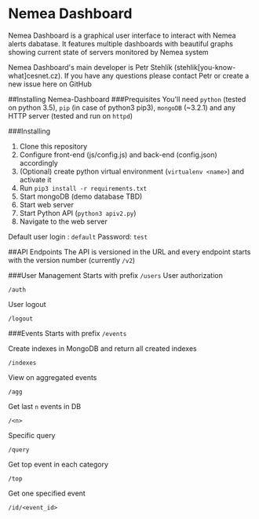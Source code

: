 # Nemea Dashboard
Nemea Dashboard is a graphical user interface to interact with Nemea alerts dabatase. It features multiple dashboards with beautiful graphs showing current state of servers monitored by Nemea system

Nemea Dashboard's main developer is Petr Stehlík (stehlik[you-know-what]cesnet.cz). If you have any questions please contact Petr or create a new issue here on GitHub

##Installing Nemea-Dashboard
###Prequisites
You'll need `python` (tested on python 3.5), `pip` (in case of python3 pip3), `mongoDB` (~3.2.1) and any HTTP server (tested and run on `httpd`)

###Installing
1. Clone this repository
2. Configure front-end (js/config.js) and back-end (config.json) accordingly
2. (Optional) create python virtual environment (`virtualenv <name>`) and activate it
3. Run `pip3 install -r requirements.txt`
5. Start mongoDB (demo database TBD)
6. Start web server
7. Start Python API (`python3 apiv2.py`)
8. Navigate to the web server

Default user login : `default`
Password: `test`

##API Endpoints
The API is versioned in the URL and every endpoint starts with the version number (currently `/v2`)

###User Management
Starts with prefix `/users`
User authorization
```
/auth
```

User logout
```
/logout
```

###Events
Starts with prefix `/events`


Create indexes in MongoDB and return all created indexes
```
/indexes
```

View on aggregated events
```
/agg
```

Get last `n` events in DB
```
/<n>
```

Specific query
```
/query
```

Get top event in each category
```
/top
```

Get one specified event
```
/id/<event_id>
```

